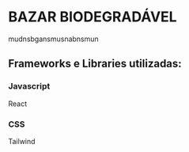# BAZAR BIODEGRADÁVEL

mudnsbgansmusnabnsmun

## Frameworks e Libraries utilizadas:

### Javascript 
React

### CSS
Tailwind
